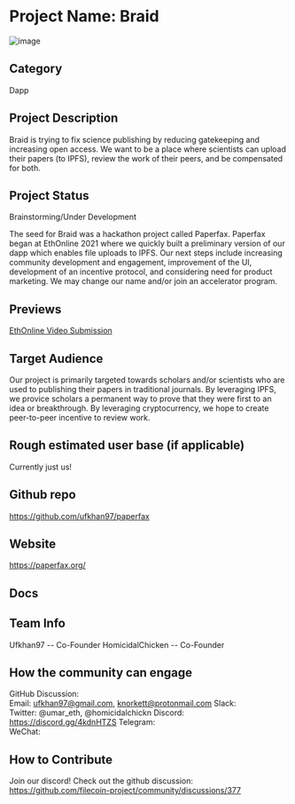 
# Project Name: Braid
![image](https://user-images.githubusercontent.com/43886242/141393427-42887107-848c-4ede-a11e-24de8e357e0e.png)


## Category 
Dapp

## Project Description
Braid is trying to fix science publishing by reducing gatekeeping and increasing open access. 
We want to be a place where scientists can upload their papers (to IPFS), review the work of their peers, and be compensated for both.

## Project Status
Brainstorming/Under Development

The seed for Braid was a hackathon project called Paperfax. Paperfax began at EthOnline 2021 where we quickly built a preliminary version of our dapp which enables file uploads to IPFS.
Our next steps include increasing community development and engagement, improvement of the UI, development of an incentive protocol, and considering need for product marketing. 
We may change our name and/or join an accelerator program. 

## Previews
[EthOnline Video Submission](https://showcase.ethglobal.com/ethonline2021/paperfax)

## Target Audience
Our project is primarily targeted towards scholars and/or scientists who are used to publishing their papers in traditional journals. 
By leveraging IPFS, we provice scholars a permanent way to prove that they were first to an idea or breakthrough. 
By leveraging cryptocurrency, we hope to create peer-to-peer incentive to review work. 


## Rough estimated user base (if applicable)
Currently just us!

## Github repo
https://github.com/ufkhan97/paperfax 

## Website
https://paperfax.org/ 

## Docs
<!--Including a link to your project docs!-->

## Team Info
Ufkhan97 -- Co-Founder 
HomicidalChicken -- Co-Founder 


## How the community can engage
GitHub Discussion: <!--Start a disucssion with the community here: https://github.com/filecoin-project/community/discussions/new and attach the link!-->  
Email:  ufkhan97@gmail.com, knorkett@protonmail.com
Slack:  
Twitter:  @umar_eth, @homicidalchickn 
Discord:  https://discord.gg/4kdnHTZS
Telegram:  
WeChat:  

## How to Contribute
Join our discord! 
Check out the github discussion: https://github.com/filecoin-project/community/discussions/377 
